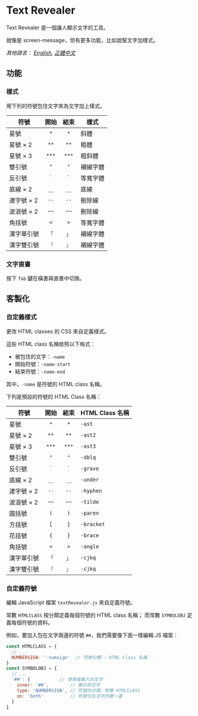 # Text Revealer
Text Revealer 是一個讓人顯示文字的工具。

就像是 screen-message，但有更多功能，比如說幫文字加樣式。

*其他語言： [English](README.md), [正體中文](README.zh-Hant-TW.md)*

## 功能
### 樣式
用下列的符號包住文字來為文字加上樣式。

| 符號       | 開始    | 結束    | 樣式     |
| ---------- | :-----: | :-----: | -------- |
| 星號       | `*`     | `*`     | 斜體     |
| 星號 × 2   | `**`    | `**`    | 粗體     |
| 星號 × 3   | `***`   | `***`   | 粗斜體   |
| 雙引號     | `"`     | `"`     | 襯線字體 |
| 反引號     | `` ` `` | `` ` `` | 等寬字體 |
| 底線 × 2   | `__`    | `__`    | 底線     |
| 連字號 × 2 | `--`    | `--`    | 刪除線   |
| 波浪號 × 2 | `~~`    | `~~`    | 刪除線   |
| 角括號     | `<`     | `>`     | 等寬字體 |
| 漢字單引號 | `「`    | `」`    | 襯線字體 |
| 漢字雙引號 | `『`    | `』`    | 襯線字體 |

### 文字直書
按下 `Tab` 鍵在橫書與直書中切換。


## 客製化
### 自定義樣式
更改 HTML classes 的 CSS 來自定義樣式。

這些 HTML class 名稱依照以下格式：

* 被包住的文字：`-name`
* 開始符號：`-name-start`
* 結束符號：`-name-end`

其中，`-name` 是符號的 HTML class 名稱。

下列是預設的符號的 HTML Class 名稱：

| 符號       | 開始    | 結束    | HTML Class 名稱 |
| ---------- | :-----: | :-----: | --------------- |
| 星號       | `*`     | `*`     | `-ast`          |
| 星號 × 2   | `**`    | `**`    | `-ast2`         |
| 星號 × 3   | `***`   | `***`   | `-ast3`         |
| 雙引號     | `"`     | `"`     | `-dblq`         |
| 反引號     | `` ` `` | `` ` `` | `-grave`        |
| 底線 × 2   | `__`    | `__`    | `-under`        |
| 連字號 × 2 | `--`    | `--`    | `-hyphen`       |
| 波浪號 × 2 | `~~`    | `~~`    | `-tilde`        |
| 圓括號     | `(`     | `)`     | `-paren`        |
| 方括號     | `[`     | `]`     | `-bracket`      |
| 花括號     | `{`     | `}`     | `-brace`        |
| 角括號     | `<`     | `>`     | `-angle`        |
| 漢字單引號 | `「`    | `」`    | `-cjkq`         |
| 漢字雙引號 | `『`    | `』`    | `-cjkq`         |

### 自定義符號
編輯 JavaScript 檔案 `textRevealer.js` 來自定義符號。

常數 `HTMLCLASS` 按分類定義每個符號的 HTML class 名稱；
而常數 `SYMBOLOBJ` 定義每個符號的資料。

例如，要加入包在文字兩邊的符號 `##`，我們需要像下面一樣編輯 JS 檔案：

```JavaScript
const HTMLCLASS = {
  // ...
  NUMBERSIGN: '-numsign'  // 符號分類 : HTML class 名稱
}
const SYMBOLOBJ = {
  // ...
  '##': {           // 使用者輸入的文字
    inner: '##',        // 顯示的文字
    type: 'NUMBERSIGN', // 符號的分類，對應 HTMLCLASS
    on: 'both'          // 符號包在文字的哪一邊
  }
}
```
